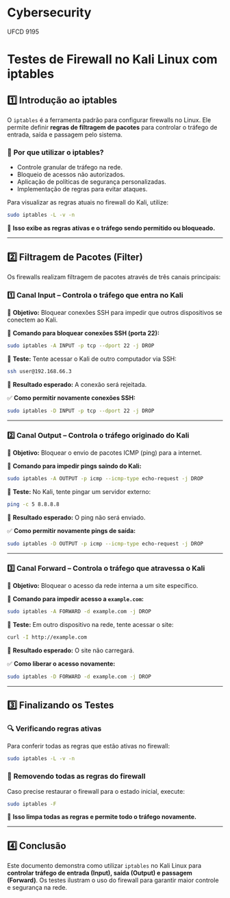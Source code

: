 # Cybersecurity

UFCD 9195

# Testes de Firewall no Kali Linux com iptables

## 1️⃣ Introdução ao iptables

O `iptables` é a ferramenta padrão para configurar firewalls no Linux. Ele permite definir **regras de filtragem de pacotes** para controlar o tráfego de entrada, saída e passagem pelo sistema.

### 🔹 **Por que utilizar o iptables?**
- Controle granular de tráfego na rede.
- Bloqueio de acessos não autorizados.
- Aplicação de políticas de segurança personalizadas.
- Implementação de regras para evitar ataques.

Para visualizar as regras atuais no firewall do Kali, utilize:
```bash
sudo iptables -L -v -n
```
📌 **Isso exibe as regras ativas e o tráfego sendo permitido ou bloqueado.**

---

## 2️⃣ Filtragem de Pacotes (Filter)
Os firewalls realizam filtragem de pacotes através de três canais principais:

### **1️⃣ Canal Input – Controla o tráfego que entra no Kali**

📌 **Objetivo:** Bloquear conexões SSH para impedir que outros dispositivos se conectem ao Kali.

🔹 **Comando para bloquear conexões SSH (porta 22):**
```bash
sudo iptables -A INPUT -p tcp --dport 22 -j DROP
```

🔹 **Teste:** Tente acessar o Kali de outro computador via SSH:
```bash
ssh user@192.168.66.3
```
📌 **Resultado esperado:** A conexão será rejeitada.

✅ **Como permitir novamente conexões SSH:**
```bash
sudo iptables -D INPUT -p tcp --dport 22 -j DROP
```

---

### **2️⃣ Canal Output – Controla o tráfego originado do Kali**

📌 **Objetivo:** Bloquear o envio de pacotes ICMP (ping) para a internet.

🔹 **Comando para impedir pings saindo do Kali:**
```bash
sudo iptables -A OUTPUT -p icmp --icmp-type echo-request -j DROP
```

🔹 **Teste:** No Kali, tente pingar um servidor externo:
```bash
ping -c 5 8.8.8.8
```
📌 **Resultado esperado:** O ping não será enviado.

✅ **Como permitir novamente pings de saída:**
```bash
sudo iptables -D OUTPUT -p icmp --icmp-type echo-request -j DROP
```

---

### **3️⃣ Canal Forward – Controla o tráfego que atravessa o Kali**

📌 **Objetivo:** Bloquear o acesso da rede interna a um site específico.

🔹 **Comando para impedir acesso a `example.com`:**
```bash
sudo iptables -A FORWARD -d example.com -j DROP
```

🔹 **Teste:** Em outro dispositivo na rede, tente acessar o site:
```bash
curl -I http://example.com
```
📌 **Resultado esperado:** O site não carregará.

✅ **Como liberar o acesso novamente:**
```bash
sudo iptables -D FORWARD -d example.com -j DROP
```

---

## 3️⃣ Finalizando os Testes

### 🔍 **Verificando regras ativas**
Para conferir todas as regras que estão ativas no firewall:
```bash
sudo iptables -L -v -n
```

### 🔄 **Removendo todas as regras do firewall**
Caso precise restaurar o firewall para o estado inicial, execute:
```bash
sudo iptables -F
```
📌 **Isso limpa todas as regras e permite todo o tráfego novamente.**

---

## 4️⃣ Conclusão
Este documento demonstra como utilizar `iptables` no Kali Linux para **controlar tráfego de entrada (Input), saída (Output) e passagem (Forward)**. Os testes ilustram o uso do firewall para garantir maior controle e segurança na rede.


